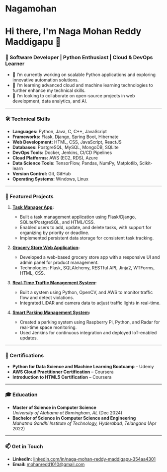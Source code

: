 # Nagamohan
# Hi there, I'm Naga Mohan Reddy Maddigapu 👋
### 🚀 Software Developer | Python Enthusiast | Cloud & DevOps Learner

- 🔭 I’m currently working on scalable Python applications and exploring innovative automation solutions.
- 🌱 I’m learning advanced cloud and machine learning technologies to further enhance my technical skills.
- 👯 I’m looking to collaborate on open-source projects in web development, data analytics, and AI.

---

### 🛠 Technical Skills
- **Languages:** Python, Java, C, C++, JavaScript
- **Frameworks:** Flask, Django, Spring Boot, Hibernate
- **Web Development:** HTML, CSS, JavaScript, ReactJS
- **Databases:** PostgreSQL, MySQL, MongoDB, SQLite
- **DevOps Tools:** Docker, Jenkins, CI/CD Pipelines
- **Cloud Platforms:** AWS (EC2, RDS), Azure
- **Data Science Tools:** TensorFlow, Pandas, NumPy, Matplotlib, Scikit-learn
- **Version Control:** Git, GitHub
- **Operating Systems:** Windows, Linux

---

### 📌 Featured Projects
1. **[Task Manager App](https://github.com/YourUsername/Task-Manager-App):**  
   - Built a task management application using Flask/Django, SQLite/PostgreSQL, and HTML/CSS.
   - Enabled users to add, update, and delete tasks, with support for organizing by priority or deadline.
   - Implemented persistent data storage for consistent task tracking.

2. **[Grocery Store Web Application](https://github.com/YourUsername/Grocery-Store-App):**  
   - Developed a web-based grocery store app with a responsive UI and admin panel for product management.
   - Technologies: Flask, SQLAlchemy, RESTful API, Jinja2, WTForms, HTML, CSS.

3. **[Real-Time Traffic Management System](https://github.com/YourUsername/Traffic-Management-System):**  
   - Built a system using Python, OpenCV, and AWS to monitor traffic flow and detect violations.
   - Integrated LiDAR and camera data to adjust traffic lights in real-time.

4. **[Smart Parking Management System](https://github.com/YourUsername/Smart-Parking-System):**  
   - Created a parking system using Raspberry Pi, Python, and Radar for real-time space monitoring.
   - Used Jenkins for continuous integration and deployed IoT-enabled updates.

---

### 📜 Certifications
- **Python for Data Science and Machine Learning Bootcamp** – Udemy  
- **AWS Cloud Practitioner Certification** – Coursera  
- **Introduction to HTML5 Certification** – Coursera  

---

### 🎓 Education
- **Master of Science in Computer Science**  
  *University of Alabama at Birmingham, AL* (Dec 2024)  
- **Bachelor of Science in Computer Science and Engineering**  
  *Mahatma Gandhi Institute of Technology, Hyderabad, Telangana* (Apr 2022)

---

### 📫 Get in Touch
- **LinkedIn:** [linkedin.com/in/naga-mohan-reddy-maddigapu-354aa4301](https://linkedin.com/in/naga-mohan-reddy-maddigapu-354aa4301)
- **Email:** mohanredd1010@gmail.com
